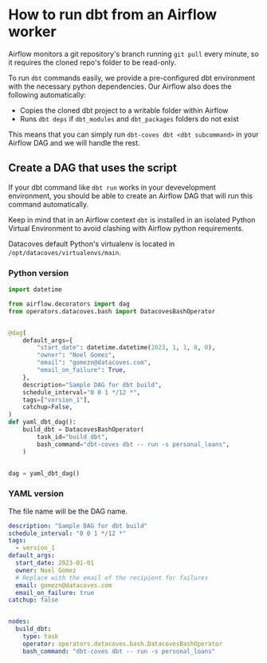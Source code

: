 # How to run dbt from an Airflow worker

Airflow monitors a git repository's branch running `git pull` every minute, so it requires the cloned repo's folder to be read-only.

To run `dbt` commands easily, we provide a pre-configured dbt environment with the necessary python dependencies. Our Airflow also does the following automatically:

- Copies the cloned dbt project to a writable folder within Airflow
- Runs `dbt deps` if `dbt_modules` and `dbt_packages` folders do not exist

This means that you can simply run `dbt-coves dbt <dbt subcommand>` in your Airflow DAG and we will handle the rest.

## Create a DAG that uses the script

If your dbt command like `dbt run` works in your devevelopment environment, you should be able to create an Airflow DAG that will run this command automatically.

Keep in mind that in an Airflow context `dbt` is installed in an isolated Python Virtual Environment to avoid clashing with Airflow python requirements.

Datacoves default Python's virtualenv is located in `/opt/datacoves/virtualenvs/main`.

### Python version

```python
import datetime

from airflow.decorators import dag
from operators.datacoves.bash import DatacovesBashOperator


@dag(
    default_args={
        "start_date": datetime.datetime(2023, 1, 1, 0, 0),
        "owner": "Noel Gomez",
        "email": "gomezn@datacoves.com",
        "email_on_failure": True,
    },
    description="Sample DAG for dbt build",
    schedule_interval="0 0 1 */12 *",
    tags=["version_1"],
    catchup=False,
)
def yaml_dbt_dag():
    build_dbt = DatacovesBashOperator(
        task_id="build_dbt",
        bash_command="dbt-coves dbt -- run -s personal_loans",
    )


dag = yaml_dbt_dag()
```

### YAML version
The file name will be the DAG name. 

```yaml
description: "Sample DAG for dbt build"
schedule_interval: "0 0 1 */12 *"
tags:
  - version_1
default_args:
  start_date: 2023-01-01
  owner: Noel Gomez
  # Replace with the email of the recipient for failures
  email: gomezn@datacoves.com
  email_on_failure: true
catchup: false


nodes:
  build_dbt:
    type: task
    operator: operators.datacoves.bash.DatacovesBashOperator
    bash_command: "dbt-coves dbt -- run -s personal_loans"
```
